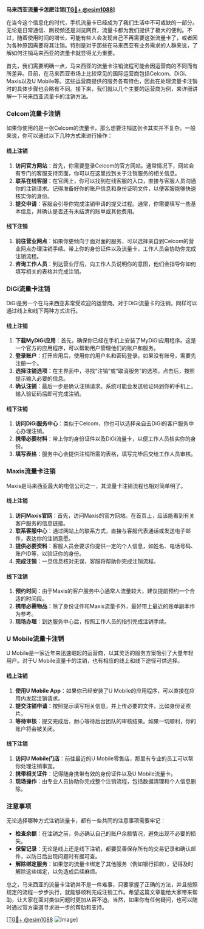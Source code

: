 **马来西亚流量卡怎麽注销[[TG💪+ @esim1088](https://t.me/s/esim1088)]**

在当今这个信息化的时代，手机流量卡已经成为了我们生活中不可或缺的一部分。无论是日常通信、刷视频还是浏览网页，流量卡都为我们提供了极大的便利。不过，随着使用时间的增长，可能有些人会发现自己不再需要这张流量卡了，或者因为各种原因需要将其注销。特别是对于那些在马来西亚有业务需求的人群来说，了解如何注销马来西亚的流量卡就显得尤为重要。

首先，我们需要明确一点，马来西亚的流量卡注销流程可能会因运营商的不同而有所差异。目前，在马来西亚市场上比较常见的国际运营商包括Celcom、DiGi、Maxis以及U Mobile等。这些运营商提供的服务各有特色，因此在处理流量卡注销时的具体步骤也会略有不同。接下来，我们就以几个主要的运营商为例，来详细讲解一下马来西亚流量卡的注销方法。

### Celcom流量卡注销

如果你使用的是一张Celcom的流量卡，那么想要注销这张卡其实并不复杂。一般来说，你可以通过以下几种方式来进行操作：

#### 线上注销

1. **访问官方网站**：首先，你需要登录Celcom的官方网站。通常情况下，网站会有专门的客服支持页面，你可以在这里找到关于注销服务的相关信息。
2. **联系在线客服**：在官网上，你可以找到在线客服的入口，直接与客服人员沟通你的注销请求。记得准备好你的账户信息和身份证明文件，以便客服能够快速核实你的身份。
3. **提交申请**：客服会引导你完成注销申请的提交过程。通常，你需要填写一些基本信息，并确认是否还有未结清的账单或其他费用。

#### 线下注销

1. **前往营业网点**：如果你更倾向于面对面的服务，可以选择亲自到Celcom的营业网点办理注销手续。带上你的身份证件以及流量卡，工作人员会协助你完成注销流程。
2. **咨询工作人员**：到达营业厅后，向工作人员说明你的意图，他们会指导你如何填写相关的表格并完成注销。

### DiGi流量卡注销

DiGi是另一个在马来西亚非常受欢迎的运营商。对于DiGi流量卡的注销，同样可以通过线上和线下两种方式进行。

#### 线上注销

1. **下载MyDiGi应用**：首先，确保你已经在手机上安装了MyDiGi应用程序。这是一个官方的应用程序，可以帮助用户管理他们的账户和服务。
2. **登录账户**：打开应用后，使用你的用户名和密码登录。如果没有账号，需要先注册一个。
3. **选择注销选项**：在主界面中，寻找“注销”或“取消服务”的选项。点击后，按照提示输入必要的信息。
4. **确认注销**：最后一步是确认注销请求。系统可能会发送验证码到你的手机上，输入验证码后即可完成注销。

#### 线下注销

1. **访问DiGi服务中心**：类似于Celcom，你也可以选择亲自去DiGi的客户服务中心办理注销。
2. **携带必要材料**：带上你的身份证件以及DiGi流量卡，以便工作人员核实你的身份。
3. **填写表格**：服务中心会提供注销所需的表格，填写完毕后交给工作人员审核。

### Maxis流量卡注销

Maxis是马来西亚最大的电信公司之一，其流量卡注销流程也相对简单明了。

#### 线上注销

1. **访问Maxis官网**：首先，访问Maxis的官方网站。在首页上，应该能看到有关客户服务的信息链接。
2. **联系客服中心**：通过网站上的联系方式，直接与客服代表通话或发送电子邮件，表达你的注销意愿。
3. **提供必要资料**：客服人员会要求你提供一定的个人信息，如姓名、电话号码、账户ID等，以验证你的身份。
4. **完成注销**：一旦信息核对无误，客服将帮助你完成注销流程。

#### 线下注销

1. **预约时间**：由于Maxis的客户服务中心通常人流量较大，建议提前预约一个合适的时间段。
2. **携带必需物品**：除了身份证件和Maxis流量卡外，最好带上最近的账单副本作为参考。
3. **现场办理**：到达服务中心后，按照工作人员的指引完成注销手续。

### U Mobile流量卡注销

U Mobile是一家近年来迅速崛起的运营商，以其灵活的服务方案吸引了大量年轻用户。对于U Mobile流量卡的注销，也有相应的线上和线下途径可供选择。

#### 线上注销

1. **使用U Mobile App**：如果你已经安装了U Mobile的应用程序，可以直接在应用内发起注销请求。
2. **提交注销申请**：按照提示填写相关信息，并上传必要的文件，比如身份证照片。
3. **等待审核**：提交完成后，耐心等待后台团队的审核结果。如果一切顺利，你的账户将会被关闭。

#### 线下注销

1. **访问U Mobile门店**：前往最近的U Mobile零售店，那里有专业的员工可以帮你处理注销事宜。
2. **携带相关证件**：记得随身携带有效的身份证件以及U Mobile流量卡。
3. **现场操作**：由专业人员协助你完成整个注销流程，包括数据清理和个人信息删除。

### 注意事项

无论选择哪种方式注销流量卡，都有一些共同的注意事项需要牢记：

- **检查余额**：在注销之前，务必确认自己的账户余额情况，避免出现不必要的损失。
- **保留记录**：无论是线上还是线下注销，都要妥善保存所有的交易记录和确认邮件，以防日后出现问题时有据可查。
- **解除绑定服务**：如果您的流量卡绑定了其他服务（例如银行扣款），记得及时解除这些绑定，以免造成后续麻烦。

总之，马来西亚的流量卡注销并不是一件难事，只要掌握了正确的方法，并且按照规定的流程一步步执行，就能够顺利完成注销工作。希望这篇文章能给大家带来帮助，让大家在面对类似问题时更加从容不迫。当然，如果你有任何疑问，也可以随时通过官方渠道寻求进一步的帮助和支持。

[[TG💪+ @esim1088](https://t.me/s/esim1088) ![Image](https://i.postimg.cc/4NQfJmqS/Snipaste-2025-05-13-00-14-12.png)]